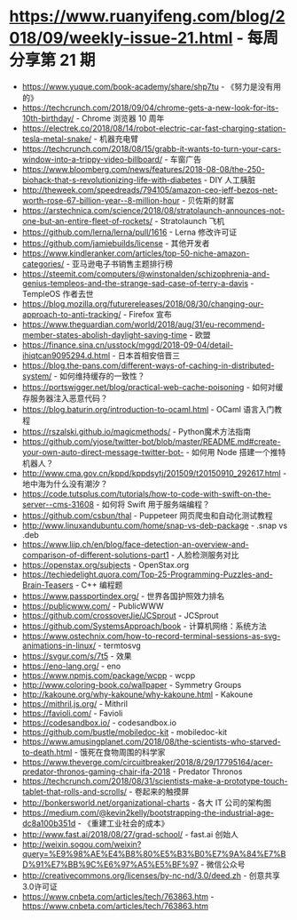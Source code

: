 # https://www.ruanyifeng.com/blog/2018/09/weekly-issue-21.html - 每周分享第 21 期

- https://www.yuque.com/book-academy/share/shp7tu - 《努力是没有用的》
- https://techcrunch.com/2018/09/04/chrome-gets-a-new-look-for-its-10th-birthday/ - Chrome 浏览器 10 周年
- https://electrek.co/2018/08/14/robot-electric-car-fast-charging-station-tesla-metal-snake/ - 机器充电臂
- https://techcrunch.com/2018/08/15/grabb-it-wants-to-turn-your-cars-window-into-a-trippy-video-billboard/ - 车窗广告
- https://www.bloomberg.com/news/features/2018-08-08/the-250-biohack-that-s-revolutionizing-life-with-diabetes - DIY 人工胰脏
- http://theweek.com/speedreads/794105/amazon-ceo-jeff-bezos-net-worth-rose-67-billion-year--8-million-hour - 贝佐斯的财富
- https://arstechnica.com/science/2018/08/stratolaunch-announces-not-one-but-an-entire-fleet-of-rockets/ - Stratolaunch 飞机
- https://github.com/lerna/lerna/pull/1616 - Lerna 修改许可证
- https://github.com/jamiebuilds/license - 其他开发者
- https://www.kindleranker.com/articles/top-50-niche-amazon-categories/ - 亚马逊电子书销售主题排行榜
- https://steemit.com/computers/@winstonalden/schizophrenia-and-genius-templeos-and-the-strange-sad-case-of-terry-a-davis - TempleOS 作者去世
- https://blog.mozilla.org/futurereleases/2018/08/30/changing-our-approach-to-anti-tracking/ - Firefox 宣布
- https://www.theguardian.com/world/2018/aug/31/eu-recommend-member-states-abolish-daylight-saving-time - 欧盟
- https://finance.sina.cn/usstock/mggd/2018-09-04/detail-ihiqtcan9095294.d.html - 日本首相安倍晋三
- https://blog.the-pans.com/different-ways-of-caching-in-distributed-system/ - 如何维持缓存的一致性？
- https://portswigger.net/blog/practical-web-cache-poisoning - 如何对缓存服务器注入恶意代码？
- https://blog.baturin.org/introduction-to-ocaml.html - OCaml 语言入门教程
- https://rszalski.github.io/magicmethods/ - Python魔术方法指南
- https://github.com/yjose/twitter-bot/blob/master/README.md#create-your-own-auto-direct-message-twitter-bot- - 如何用 Node 搭建一个推特机器人？
- http://www.cma.gov.cn/kppd/kppdsytj/201509/t20150910_292617.html - 地中海为什么没有潮汐？
- https://code.tutsplus.com/tutorials/how-to-code-with-swift-on-the-server--cms-31608 - 如何将 Swift 用于服务端编程？
- https://github.com/csbun/thal - Puppeteer 网页爬虫和自动化测试教程
- http://www.linuxandubuntu.com/home/snap-vs-deb-package - .snap vs .deb
- https://www.liip.ch/en/blog/face-detection-an-overview-and-comparison-of-different-solutions-part1 - 人脸检测服务对比
- https://openstax.org/subjects - OpenStax.org
- https://techiedelight.quora.com/Top-25-Programming-Puzzles-and-Brain-Teasers - C++ 编程题
- https://www.passportindex.org/ - 世界各国护照效力排名
- https://publicwww.com/ - PublicWWW
- https://github.com/crossoverJie/JCSprout - JCSprout
- https://github.com/SystemsApproach/book - 计算机网络：系统方法
- https://www.ostechnix.com/how-to-record-terminal-sessions-as-svg-animations-in-linux/ - termtosvg
- https://svgur.com/s/7t5 - 效果
- https://eno-lang.org/ - eno
- https://www.npmjs.com/package/wcpp - wcpp
- http://www.coloring-book.co/wallpaper - Symmetry Groups
- http://kakoune.org/why-kakoune/why-kakoune.html - Kakoune
- https://mithril.js.org/ - Mithril
- https://favioli.com/ - Favioli
- https://codesandbox.io/ - codesandbox.io
- https://github.com/bustle/mobiledoc-kit - mobiledoc-kit
- https://www.amusingplanet.com/2018/08/the-scientists-who-starved-to-death.html - 饿死在食物周围的科学家
- https://www.theverge.com/circuitbreaker/2018/8/29/17795164/acer-predator-thronos-gaming-chair-ifa-2018 - Predator Thronos
- https://techcrunch.com/2018/08/31/scientists-make-a-prototype-touch-tablet-that-rolls-and-scrolls/ - 卷起来的触摸屏
- http://bonkersworld.net/organizational-charts - 各大 IT 公司的架构图
- https://medium.com/@kevin2kelly/bootstrapping-the-industrial-age-dc8a100b351d - 《重建工业社会的成本》
- http://www.fast.ai/2018/08/27/grad-school/ - fast.ai 创始人
- http://weixin.sogou.com/weixin?query=%E9%98%AE%E4%B8%80%E5%B3%B0%E7%9A%84%E7%BD%91%E7%BB%9C%E6%97%A5%E5%BF%97 - 微信公众号
- http://creativecommons.org/licenses/by-nc-nd/3.0/deed.zh - 创意共享3.0许可证
- https://www.cnbeta.com/articles/tech/763863.htm - https://www.cnbeta.com/articles/tech/763863.htm